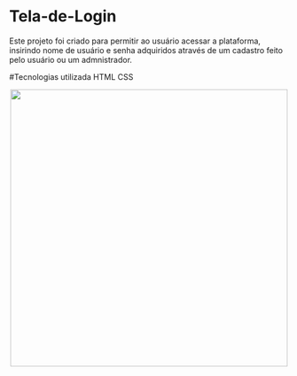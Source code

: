 # Tela-de-Login
Este projeto foi criado para permitir ao usuário acessar a plataforma,<br>
insirindo nome de usuário e senha adquiridos através de um cadastro feito<br>
pelo usuário ou um admnistrador.

#Tecnologias utilizada
HTML
CSS

<div align="center">
  <img src="" width="500px">
</div>

